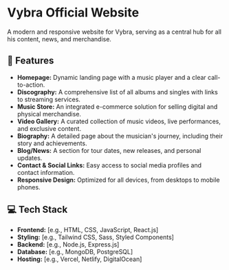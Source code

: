 # Vybra Official Website



A modern and responsive website for Vybra, serving as a central hub for all his content, news, and merchandise.

## 🌟 Features

* **Homepage:** Dynamic landing page with a music player and a clear call-to-action.
* **Discography:** A comprehensive list of all albums and singles with links to streaming services.
* **Music Store:** An integrated e-commerce solution for selling digital and physical merchandise.
* **Video Gallery:** A curated collection of music videos, live performances, and exclusive content.
* **Biography:** A detailed page about the musician's journey, including their story and achievements.
* **Blog/News:** A section for tour dates, new releases, and personal updates.
* **Contact & Social Links:** Easy access to social media profiles and contact information.
* **Responsive Design:** Optimized for all devices, from desktops to mobile phones.

## 💻 Tech Stack

* **Frontend:** [e.g., HTML, CSS, JavaScript, React.js]
* **Styling:** [e.g., Tailwind CSS, Sass, Styled Components]
* **Backend:** [e.g., Node.js, Express.js]
* **Database:** [e.g., MongoDB, PostgreSQL]
* **Hosting:** [e.g., Vercel, Netlify, DigitalOcean]
